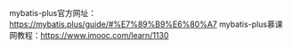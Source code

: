 mybatis-plus官方网址：https://mybatis.plus/guide/#%E7%89%B9%E6%80%A7
mybatis-plus慕课网教程：https://www.imooc.com/learn/1130